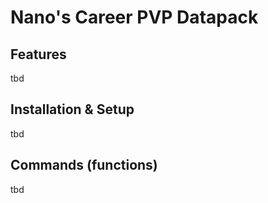 # Nano's Career PVP Datapack

## Features

tbd

## Installation & Setup

tbd

## Commands (functions)

tbd